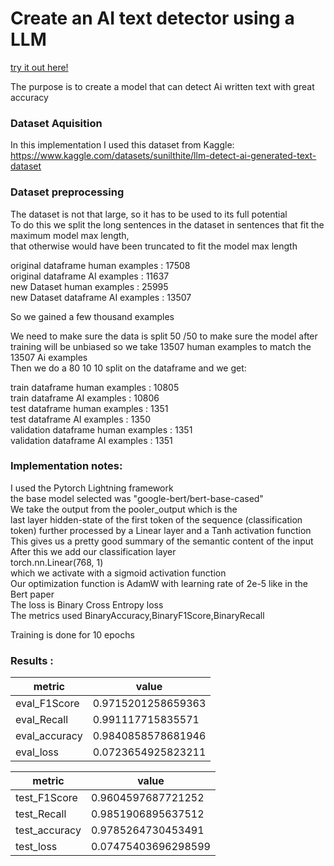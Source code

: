 # Create an AI text detector using a LLM 

[try it out here!](http://aitextdetector4-env.eba-fjz7gg3c.eu-north-1.elasticbeanstalk.com/)

The purpose is to create a model that can detect Ai written text with great accuracy 

### Dataset Aquisition
In this implementation I used this dataset from Kaggle:
https://www.kaggle.com/datasets/sunilthite/llm-detect-ai-generated-text-dataset


### Dataset preprocessing 

The dataset is not that large, so it has to be used to its full potential\
To do this we split the long sentences in the dataset in sentences that fit the maximum model max length,\
that otherwise would have been truncated to fit the model max length 

original dataframe human examples  : 17508\
original dataframe AI examples  : 11637\
new Dataset human examples  : 25995\
new Dataset dataframe AI examples  : 13507


So we gained a few thousand examples

We need to make sure the data is split 50 /50 to make sure the model after training will be unbiased so we take 13507 human examples to match the 13507 Ai examples\
Then we do a 80 10 10 split on the dataframe and we get:

train dataframe human examples  : 10805\
train dataframe AI examples  : 10806\
test dataframe human examples  : 1351\
test dataframe AI examples  : 1350\
validation dataframe human examples  : 1351\
validation dataframe AI examples  : 1351


### Implementation notes:

I used the Pytorch Lightning framework\
the base model  selected was "google-bert/bert-base-cased"\
We take the output from the pooler_output which is the\
last layer hidden-state of the first token of the sequence (classification token) further processed by a Linear layer and a Tanh activation function\
This gives us a pretty good summary of the semantic content of the input\
After this we add our classification layer\
torch.nn.Linear(768, 1)\
which we activate with a sigmoid activation function\
Our optimization function is AdamW with learning rate of 2e-5 like in the Bert paper \
The loss is Binary Cross Entropy loss\
The metrics used BinaryAccuracy,BinaryF1Score,BinaryRecall 

Training is done for 10 epochs


### Results :


| metric | value     | 
|--------|-----------|
| eval_F1Score      | 	   0.9715201258659363 | 
| eval_Recall      | 	 0.991117715835571 | 
| eval_accuracy      | 	0.9840858578681946 | 
| eval_loss      | 	0.0723654925823211 | 

| metric | value     | 
|--------|-----------|
| test_F1Score      | 	   0.9604597687721252 | 
| test_Recall      | 	 0.9851906895637512 | 
| test_accuracy      | 	0.9785264730453491  | 
| test_loss      | 	0.07475403696298599  | 



